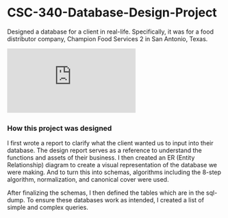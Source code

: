 # CSC-340-Database-Design-Project
Designed a database for a client in real-life. Specifically, it was for a food distributor company, Champion Food Services 2 in San Antonio, Texas.

![visual representation of Champion Food Services 2](https://github.com/luodiw/CSC-340-Database-Design-Project/blob/main/Entity%20Relationship%20Diagram.pdf)

### How this project was designed
I first wrote a report to clarify what the client wanted us to input into their database. The design report serves as a reference to understand the functions and assets of their business. I then created an ER (Entity Relationship) diagram to create a visual representation of the database we were making. And to turn this into schemas, algorithms including the 8-step algorithm, normalization, and canonical cover were used. 

After finalizing the schemas, I then defined the tables which are in the sql-dump. To ensure these databases work as intended, I created a list of simple and complex queries.
